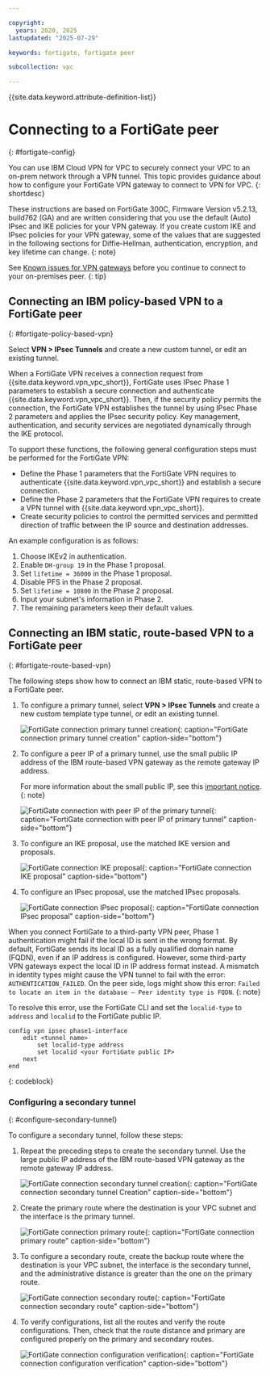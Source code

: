 ```yaml
---

copyright:
  years: 2020, 2025
lastupdated: "2025-07-29"

keywords: fortigate, fortigate peer

subcollection: vpc

---
```


{{site.data.keyword.attribute-definition-list}}

# Connecting to a FortiGate peer
{: #fortigate-config}

You can use IBM Cloud VPN for VPC to securely connect your VPC to an on-prem network through a VPN tunnel. This topic provides guidance about how to configure your FortiGate VPN gateway to connect to VPN for VPC.
{: shortdesc}

These instructions are based on FortiGate 300C, Firmware Version v5.2.13, build762 (GA) and are written considering that you use the default (Auto) IPsec and IKE policies for your VPN gateway. If you create custom IKE and IPsec policies for your VPN gateway, some of the values that are suggested in the following sections for Diffie-Hellman, authentication, encryption, and key lifetime can change.
{: note}

See [Known issues for VPN gateways](/docs/vpc?topic=vpc-vpn-limitations) before you continue to connect to your on-premises peer.
{: tip}

## Connecting an IBM policy-based VPN to a FortiGate peer
{: #fortigate-policy-based-vpn}

Select **VPN > IPsec Tunnels** and create a new custom tunnel, or edit an existing tunnel.

When a FortiGate VPN receives a connection request from {{site.data.keyword.vpn_vpc_short}}, FortiGate uses IPsec Phase 1 parameters to establish a secure connection and authenticate {{site.data.keyword.vpn_vpc_short}}. Then, if the security policy permits the connection, the FortiGate VPN establishes the tunnel by using IPsec Phase 2 parameters and applies the IPsec security policy. Key management, authentication, and security services are negotiated dynamically through the IKE protocol.

To support these functions, the following general configuration steps must be performed for the FortiGate VPN:

* Define the Phase 1 parameters that the FortiGate VPN requires to authenticate {{site.data.keyword.vpn_vpc_short}} and establish a secure connection.
* Define the Phase 2 parameters that the FortiGate VPN requires to create a VPN tunnel with {{site.data.keyword.vpn_vpc_short}}.
* Create security policies to control the permitted services and permitted direction of traffic between the IP source and destination addresses.

An example configuration is as follows:

1. Choose IKEv2 in authentication.
1. Enable `DH-group 19` in the Phase 1 proposal.
1. Set `lifetime = 36000` in the Phase 1 proposal.
1. Disable PFS in the Phase 2 proposal.
1. Set `lifetime = 10800` in the Phase 2 proposal.
1. Input your subnet's information in Phase 2.
1. The remaining parameters keep their default values.

## Connecting an IBM static, route-based VPN to a FortiGate peer
{: #fortigate-route-based-vpn}

The following steps show how to connect an IBM static, route-based VPN to a FortiGate peer.

1. To configure a primary tunnel, select **VPN > IPsec Tunnels** and create a new custom template type tunnel, or edit an existing tunnel.

   ![FortiGate connection primary tunnel creation](images/vpn-fortigate-create-primary.png){: caption="FortiGate connection primary tunnel creation" caption-side="bottom"}

1. To configure a peer IP of a primary tunnel, use the small public IP address of the IBM route-based VPN gateway as the remote gateway IP address.

   For more information about the small public IP, see this [important notice](/docs/vpc?topic=vpc-using-vpn#important-notice).
   {: note}

   ![FortiGate connection with peer IP of the primary tunnel](images/vpn-fortigate-configure-peer-ip.png){: caption="FortiGate connection with peer IP of primary tunnel" caption-side="bottom"}

1. To configure an IKE proposal, use the matched IKE version and proposals.

   ![FortiGate connection IKE proposal](images/vpn-fortigate-configure-ike-proposal.png){: caption="FortiGate connection IKE proposal" caption-side="bottom"}

1. To configure an IPsec proposal, use the matched IPsec proposals.

   ![FortiGate connection IPsec proposal](images/vpn-fortigate-configure-ipsec-proposal.png){: caption="FortiGate connection IPsec proposal" caption-side="bottom"}

When you connect FortiGate to a third-party VPN peer, Phase 1 authentication might fail if the local ID is sent in the wrong format. By default, FortiGate sends its local ID as a fully qualified domain name (FQDN), even if an IP address is configured. However, some third-party VPN gateways expect the local ID in IP address format instead. A mismatch in identity types might cause the VPN tunnel to fail with the error: `AUTHENTICATION_FAILED`. On the peer side, logs might show this error: `Failed to locate an item in the database – Peer identity type is FQDN`.
{: note}

To resolve this error, use the FortiGate CLI and set the `localid-type` to `address` and `localid` to the FortiGate public IP.

```text
config vpn ipsec phase1-interface
    edit <tunnel_name>
        set localid-type address
        set localid <your FortiGate public IP>
    next
end
```
{: codeblock}

### Configuring a secondary tunnel
{: #configure-secondary-tunnel}

To configure a secondary tunnel, follow these steps:

1. Repeat the preceding steps to create the secondary tunnel. Use the large public IP address of the IBM route-based VPN gateway as the remote gateway IP address.

   ![FortiGate connection secondary tunnel creation](images/vpn-fortigate-configure-secondary.png){: caption="FortiGate connection secondary tunnel Creation" caption-side="bottom"}

1. Create the primary route where the destination is your VPC subnet and the interface is the primary tunnel.

   ![FortiGate connection primary route](images/vpn-fortigate-configure-primary-route.png){: caption="FortiGate connection primary route" caption-side="bottom"}

1. To configure a secondary route, create the backup route where the destination is your VPC subnet, the interface is the secondary tunnel, and the administrative distance is greater than the one on the primary route.

   ![FortiGate connection secondary route](images/vpn-fortigate-configure-secondary-route.png){: caption="FortiGate connection secondary route" caption-side="bottom"}

1. To verify configurations, list all the routes and verify the route configurations. Then, check that the route distance and primary are configured properly on the primary and secondary routes.

   ![FortiGate connection configuration verification](images/vpn-fortigate-route-summary.png){: caption="FortiGate connection configuration verification" caption-side="bottom"}
